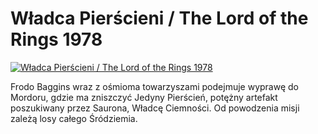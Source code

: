 Władca Pierścieni / The Lord of the Rings 1978 
=============
[![Władca Pierścieni / The Lord of the Rings 1978 ](http://vidos.pl/images/player.gif)](http://vidos.pl/wladca-pierscieni-the-lord-of-the-rings-1978)

 Frodo Baggins wraz z ośmioma towarzyszami podejmuje wyprawę do Mordoru, gdzie ma zniszczyć Jedyny Pierścień, potężny artefakt poszukiwany przez Saurona, Władcę Ciemności. Od powodzenia misji zależą losy całego Śródziemia.
